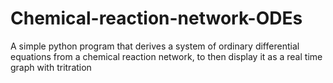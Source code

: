# Chemical-reaction-network-ODEs
A simple python program that derives a system of ordinary differential equations from a chemical reaction network, to then display it as a real time graph with tritration

